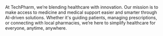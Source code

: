 At TechPharm, we’re blending healthcare with innovation. Our mission is to make access to medicine and medical support easier and smarter through AI-driven solutions. Whether it's guiding patients, managing prescriptions, or connecting with local pharmacies, we’re here to simplify healthcare for everyone, anytime, anywhere.